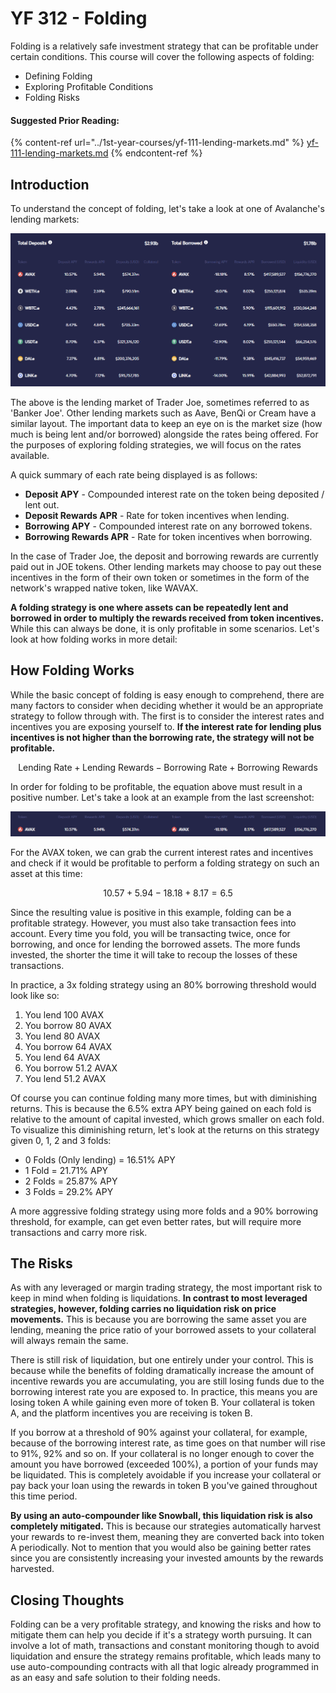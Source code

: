 # YF 312 - Folding

Folding is a relatively safe investment strategy that can be profitable under certain conditions. This course will cover the following aspects of folding:

* Defining Folding
* Exploring Profitable Conditions
* Folding Risks

#### Suggested Prior Reading:

{% content-ref url="../1st-year-courses/yf-111-lending-markets.md" %}
[yf-111-lending-markets.md](../1st-year-courses/yf-111-lending-markets.md)
{% endcontent-ref %}

## Introduction

To understand the concept of folding, let's take a look at one of Avalanche's lending markets:

![Trader Joe Lending Market - Screenshot taken on 20/10/2021](<../../.gitbook/assets/image (9) (1) (1) (1).png>)

The above is the lending market of Trader Joe, sometimes referred to as 'Banker Joe'. Other lending markets such as Aave, BenQi or Cream have a similar layout. The important data to keep an eye on is the market size (how much is being lent and/or borrowed) alongside the rates being offered. For the purposes of exploring folding strategies, we will focus on the rates available.

A quick summary of each rate being displayed is as follows:

* **Deposit APY** - Compounded interest rate on the token being deposited / lent out.
* **Deposit Rewards APR** - Rate for token incentives when lending.
* **Borrowing APY** - Compounded interest rate on any borrowed tokens.
* **Borrowing Rewards APR** - Rate for token incentives when borrowing.

In the case of Trader Joe, the deposit and borrowing rewards are currently paid out in JOE tokens. Other lending markets may choose to pay out these incentives in the form of their own token or sometimes in the form of the network's wrapped native token, like WAVAX.

**A folding strategy is one where assets can be repeatedly lent and borrowed in order to multiply the rewards received from token incentives.** While this can always be done, it is only profitable in some scenarios. Let's look at how folding works in more detail:

## How Folding Works

While the basic concept of folding is easy enough to comprehend, there are many factors to consider when deciding whether it would be an appropriate strategy to follow through with. The first is to consider the interest rates and incentives you are exposing yourself to. **If the interest rate for lending plus incentives is not higher than the borrowing rate, the strategy will not be profitable.**

$$
\text{Lending Rate} + \text{Lending Rewards} - \text{Borrowing Rate} + \text{Borrowing Rewards}
$$

In order for folding to be profitable, the equation above must result in a positive number. Let's take a look at an example from the last screenshot:

![](<../../.gitbook/assets/image (13) (1).png>)

For the AVAX token, we can grab the current interest rates and incentives and check if it would be profitable to perform a folding strategy on such an asset at this time:

$$
10.57 + 5.94 - 18.18 + 8.17 = 6.5
$$

Since the resulting value is positive in this example, folding can be a profitable strategy. However, you must also take transaction fees into account. Every time you fold, you will be transacting twice, once for borrowing, and once for lending the borrowed assets. The more funds invested, the shorter the time it will take to recoup the losses of these transactions.

In practice, a 3x folding strategy using an 80% borrowing threshold would look like so:

1. You lend 100 AVAX
2. You borrow 80 AVAX
3. You lend 80 AVAX
4. You borrow 64 AVAX
5. You lend 64 AVAX
6. You borrow 51.2 AVAX
7. You lend 51.2 AVAX

Of course you can continue folding many more times, but with diminishing returns. This is because the 6.5% extra APY being gained on each fold is relative to the amount of capital invested, which grows smaller on each fold. To visualize this diminishing return, let's look at the returns on this strategy given 0, 1, 2 and 3 folds:

* 0 Folds (Only lending) = 16.51% APY
* 1 Fold = 21.71% APY
* 2 Folds = 25.87% APY
* 3 Folds = 29.2% APY

A more aggressive folding strategy using more folds and a 90% borrowing threshold, for example, can get even better rates, but will require more transactions and carry more risk.

## The Risks

As with any leveraged or margin trading strategy, the most important risk to keep in mind when folding is liquidations. **In contrast to most leveraged strategies, however, folding carries no liquidation risk on price movements.** This is because you are borrowing the same asset you are lending, meaning the price ratio of your borrowed assets to your collateral will always remain the same.

There is still risk of liquidation, but one entirely under your control. This is because while the benefits of folding dramatically increase the amount of incentive rewards you are accumulating, you are still losing funds due to the borrowing interest rate you are exposed to. In practice, this means you are losing token A while gaining even more of token B. Your collateral is token A, and the platform incentives you are receiving is token B.

If you borrow at a threshold of 90% against your collateral, for example, because of the borrowing interest rate, as time goes on that number will rise to 91%, 92% and so on. If your collateral is no longer enough to cover the amount you have borrowed (exceeded 100%), a portion of your funds may be liquidated. This is completely avoidable if you increase your collateral or pay back your loan using the rewards in token B you've gained throughout this time period.

**By using an auto-compounder like Snowball, this liquidation risk is also completely mitigated.** This is because our strategies automatically harvest your rewards to re-invest them, meaning they are converted back into token A periodically. Not to mention that you would also be gaining better rates since you are consistently increasing your invested amounts by the rewards harvested.

## Closing Thoughts

Folding can be a very profitable strategy, and knowing the risks and how to mitigate them can help you decide if it's a strategy worth pursuing. It can involve a lot of math, transactions and constant monitoring though to avoid liquidation and ensure the strategy remains profitable, which leads many to use auto-compounding contracts with all that logic already programmed in as an easy and safe solution to their folding needs.
